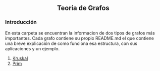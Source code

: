 
<div align="center">
  
  ## Teoria de Grafos
    
</div>

### Introducción

 En esta carpeta se encuentran la informacion de dos tipos de grafos más importantes. Cada grafo contiene su propio README.md el que contiene una breve explicación de como funciona esa estructura, con sus aplicaciones y un ejemplo.
 
 1. [Kruskal](https://github.com/Khenya/Algoritmica/tree/main/Teoria%20De%20Grafos/Kruskal)
 2. [Prim](https://github.com/Khenya/Algoritmica/tree/main/Estructura%20de%20Datos/SegmentTree)

</div>
